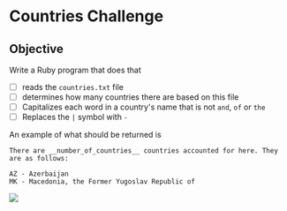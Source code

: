 # Countries Challenge

## Objective
Write a Ruby program that does that
- [ ] reads the `countries.txt` file
- [ ] determines how many countries there are based on this file
- [ ] Capitalizes each word in a country's name that is not `and`, `of` or `the`
- [ ] Replaces the `|` symbol with ` - `

An example of what should be returned is
```
There are __number_of_countries__ countries accounted for here. They are as follows:

AZ - Azerbaijan
MK - Macedonia, the Former Yugoslav Republic of
```

![](http://img.talkandroid.com/uploads/2014/08/Good-luck-gif.gif)
